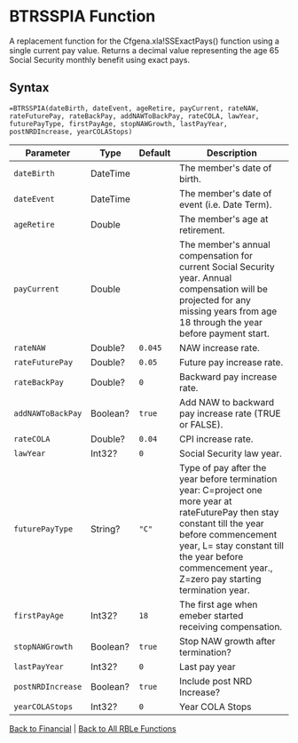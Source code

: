# BTRSSPIA Function

A replacement function for the Cfgena.xla!SSExactPays() function using a single current pay value.  Returns a decimal value representing the age 65 Social Security monthly benefit using exact pays.

## Syntax

```excel
=BTRSSPIA(dateBirth, dateEvent, ageRetire, payCurrent, rateNAW, rateFuturePay, rateBackPay, addNAWToBackPay, rateCOLA, lawYear, futurePayType, firstPayAge, stopNAWGrowth, lastPayYear, postNRDIncrease, yearCOLAStops)
```

Parameter | Type | Default | Description
---|---|---|---
`dateBirth` | DateTime |  | The member's date of birth.
`dateEvent` | DateTime |  | The member's date of event (i.e. Date Term).
`ageRetire` | Double |  | The member's age at retirement.
`payCurrent` | Double |  | The member's annual compensation for current Social Security year.  Annual compensation will be projected for any missing years from age 18 through the year before payment start.
`rateNAW` | Double? | `0.045` | NAW increase rate.
`rateFuturePay` | Double? | `0.05` | Future pay increase rate.
`rateBackPay` | Double? | `0` | Backward pay increase rate.
`addNAWToBackPay` | Boolean? | `true` | Add NAW to backward pay increase rate (TRUE or FALSE).
`rateCOLA` | Double? | `0.04` | CPI increase rate.
`lawYear` | Int32? | `0` | Social Security law year.
`futurePayType` | String? | `"C"` | Type of pay after the year before termination year: C=project one more year at rateFuturePay then stay constant till the year before commencement year, L= stay constant till the year before commencement year., Z=zero pay starting termination year.
`firstPayAge` | Int32? | `18` | The first age when emeber started receiving compensation.
`stopNAWGrowth` | Boolean? | `true` | Stop NAW growth after termination?
`lastPayYear` | Int32? | `0` | Last pay year
`postNRDIncrease` | Boolean? | `true` | Include post NRD Increase?
`yearCOLAStops` | Int32? | `0` | Year COLA Stops

[Back to Financial](Readme.md) | [Back to All RBLe Functions](/RBLe/Readme.md#function-documentation)